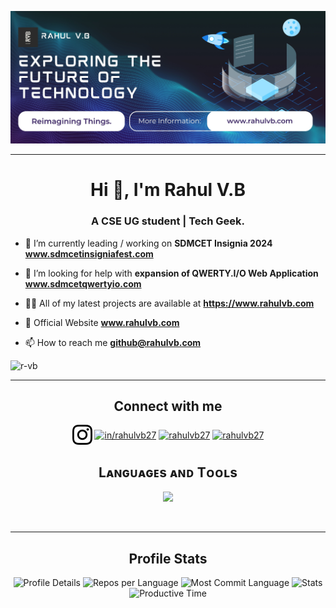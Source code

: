 <!-- <p align="left"> <img src="https://komarev.com/ghpvc/?username=r-vb&label=Profile%20views&color=0e75b6&style=flat" alt="r-vb" /> </p> -->
![r-vb Banner Image](r-vb-banner.jpg)

<hr>
<h1 align="center">Hi 👋, I'm Rahul V.B</h1>
<h3 align="center">A CSE UG student | Tech Geek.</h3>

- 🔭 I’m currently leading / working on **SDMCET Insignia 2024** **www.sdmcetinsigniafest.com**

- 🤝 I’m looking for help with **expansion of QWERTY.I/O Web Application** **www.sdmcetqwertyio.com**

- 👨‍💻 All of my latest projects are available at **https://www.rahulvb.com**

- 💬 Official Website **www.rahulvb.com**

- 📫 How to reach me **github@rahulvb.com**
<p align="left"> <img src="https://komarev.com/ghpvc/?username=r-vb&label=Profile%20views&color=0e75b6&style=for-the-badge&logo=star" alt="r-vb" /> </p>
<hr>

<h2 align="center">Connect with me</h2> 
<p align="center">
<a href="https://instagram.com/rahulvb27" target="blank"><img align="center" src="instagram.png" alt="rahulvb27" height="32" width="32" /></a>
<a href="https://linkedin.com/in/rahulvb27" target="blank"><img align="center" src="https://raw.githubusercontent.com/rahuldkjain/github-profile-readme-generator/master/src/images/icons/Social/linked-in-alt.svg" alt="in/rahulvb27" height="30" width="40" /></a>
<a href="https://twitter.com/rahulvb27" target="blank"><img align="center" src="https://raw.githubusercontent.com/rahuldkjain/github-profile-readme-generator/master/src/images/icons/Social/twitter.svg" alt="rahulvb27" height="30" width="40" /></a>
<a href="https://www.youtube.com/c/rahulvb27" target="blank"><img align="center" src="https://raw.githubusercontent.com/rahuldkjain/github-profile-readme-generator/master/src/images/icons/Social/youtube.svg" alt="rahulvb27" height="30" width="40" /></a>
</p>

<h2 align="center">Lᴀɴɢᴜᴀɢᴇs ᴀɴᴅ Tᴏᴏʟs</h2> 
<p align="center">
<img width="500px"  src="https://skillicons.dev/icons?i=c,cpp,py,java,go,php,js,html,css,cloudflare,nodejs,eclipse,electron,github,django,raspberrypi,mongo,git,vscode,docker,gcp,aws,linux,figma&perline=8"  />
</p>
<br />

<hr>
<div align="center">
  <h2 align="center">Profile Stats</h2>
  <img src="http://github-profile-summary-cards.vercel.app/api/cards/profile-details?username=r-vb&theme=algolia" alt="Profile Details">
  <img src="http://github-profile-summary-cards.vercel.app/api/cards/repos-per-language?username=r-vb&theme=algolia" alt="Repos per Language">
  <img src="http://github-profile-summary-cards.vercel.app/api/cards/most-commit-language?username=r-vb&theme=algolia" alt="Most Commit Language">
  <img src="http://github-profile-summary-cards.vercel.app/api/cards/stats?username=r-vb&theme=algolia" alt="Stats">
  <img src="http://github-profile-summary-cards.vercel.app/api/cards/productive-time?username=r-vb&theme=algolia&utcOffset=8" alt="Productive Time">
</div>


<!--- 👋 Hi, I’m Rahul V.B
- 🌱 Currently studying CSE at SDMCET.
- 📫 Reach me via <a href="https://www.instagram.com/rahulvb27/">Instagram DM</a><br />
&nbsp;&nbsp;&nbsp;&nbsp;&nbsp;&nbsp;&nbsp;&nbsp;&nbsp;&nbsp;
&nbsp;&nbsp;&nbsp;&nbsp;&nbsp;&nbsp;&nbsp;&nbsp;&nbsp; or <a href="https://rahulvb.com/contact">Contact Officially</a>-->
<!---
r-vb/r-vb is a ✨ special ✨ repository because its `README.md` (this file) appears on your GitHub profile.
You can click the Preview link to take a look at your changes.
--->
